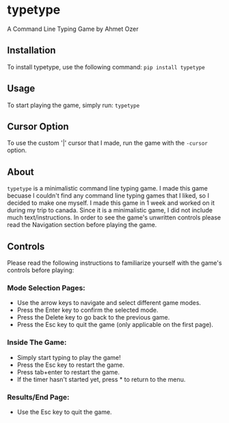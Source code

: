 # typetype
A Command Line Typing Game by Ahmet Ozer

## Installation
To install typetype, use the following command:
 `pip install typetype`


## Usage
To start playing the game, simply run:
`typetype`

## Cursor Option
To use the custom '|' cursor that I made, run the game with the `-cursor` option.

## About
`typetype` is a minimalistic command line typing game. I made this game becuase I couldn't find any command line typing games that I liked, so I decided to make one myself. I made this game in 1 week and worked on it during my trip to canada. Since it is a minimalistic game, I did not include much text/instructions. In order to see the game's unwritten controls please read the Navigation section before playing the game.

## Controls
Please read the following instructions to familiarize yourself with the game's controls before playing:

### Mode Selection Pages:
- Use the arrow keys to navigate and select different game modes.
- Press the Enter key to confirm the selected mode.
- Press the Delete key to go back to the previous game.
- Press the Esc key to quit the game (only applicable on the first page).

### Inside The Game:
- Simply start typing to play the game!
- Press the Esc key to restart the game.
- Press tab+enter to restart the game.
- If the timer hasn't started yet, press * to return to the menu.

### Results/End Page:
- Use the Esc key to quit the game.


